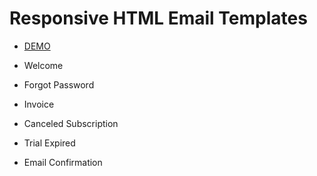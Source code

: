 # Responsive HTML Email Templates

- [DEMO](https://arslandevpy.github.io/email-templates/)

- Welcome
- Forgot Password
- Invoice
- Canceled Subscription
- Trial Expired
- Email Confirmation
